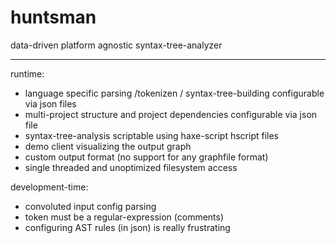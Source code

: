# huntsman
data-driven platform agnostic syntax-tree-analyzer

---

runtime:
* language specific parsing /tokenizen / syntax-tree-building configurable via json files
* multi-project structure and project dependencies configurable via json file
* syntax-tree-analysis scriptable using haxe-script hscript files
* demo client visualizing the output graph
* custom output format (no support for any graphfile format) 
* single threaded and unoptimized filesystem access

development-time:
* convoluted input config parsing
* token must be a regular-expression (comments)
* configuring AST rules (in json) is really frustrating 
